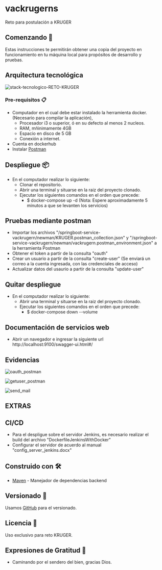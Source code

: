 # vackrugerns

Reto para postulación a KRUGER

## Comenzando 🚀

Estas instrucciones te permitirán obtener una copia del proyecto en funcionamiento en tu máquina local para propósitos de desarrollo y pruebas.

## Arquitectura tecnológica

![stack-tecnologico-RETO-KRUGER](https://user-images.githubusercontent.com/12236951/138923948-30be892b-efc5-45d8-9656-ffbacad83a03.png)

### Pre-requisitos 📋

* Computador en el cual debe estar instalado la herramienta docker. (Necesario para compilar la aplicación),
    - Procesador i3 o superior, ó en su defecto al menos 2 nucleos.
    - RAM, mñinimamente 4GB
    - Espacio en disco de 5 GB
    - Conexión a internet.
* Cuenta en dockerhub
* Instalar [Postman](https://www.postman.com/downloads/) 

## Despliegue 📦

* En el computador realizar lo siguiente:
	- Clonar el repositorio.
	- Abrir una terminal y situarse en la raiz del proyecto clonado.
	- Ejecutar los siguientes comandos en el orden que precede:
		- $ docker-compose up -d
        (Nota: Espere aproximadamente 5 minutos a que se levanten los servicios)

## Pruebas mediante postman

* Importar los archivos "/springboot-service-vackrugern/newman/KRUGER.postman_collection.json" y "/springboot-service-vackrugern/newman/vackrugern.postman_environment.json" a la herramienta Postman
* Obtener el token a partir de la consulta "oauth"
* Crear un usuario a partir de la consulta "create-user" (Se enviará un correo a la cuenta ingresada, con las credenciales de acceso)
* Actualizar datos del usaurio a partir de la consulta "update-user"

## Quitar despliegue

* En el computador realizar lo siguiente:
    - Abrir una terminal y situarse en la raiz del proyecto clonado.
    - Ejecutar los siguientes comandos en el orden que precede:
        - $ docker-compose down --volume

## Documentación de servicios web

* Abrir un navegador e ingresar la siguiente url
    http://localhost:9100/swagger-ui.html#/


## Evidencias

![oauth_postman](https://user-images.githubusercontent.com/12236951/138925903-dfd99c76-c868-4f9c-bf17-a4db518b94da.png)

![getuser_postman](https://user-images.githubusercontent.com/12236951/138925961-fde54e54-fd8c-4fd3-baae-2f3c7f08036c.png)

![send_mail](https://user-images.githubusercontent.com/12236951/138925968-76148088-45d7-4fa2-9385-9327ce65ec9a.png)

## EXTRAS

## CI/CD

* Para el despligue sobre el servidor Jenkins, es necesario realizar el build del archivo "DockerfileJenkinsWithDocker"
* Configurar el servidor de acuerdo al manual "config_server_jenkins.docx"

## Construido con 🛠️

* [Maven](https://maven.apache.org/) - Manejador de dependencias backend

## Versionado 📌

Usamos [GitHub](https://github.com/) para el versionado.

## Licencia 📄

Uso exclusivo para reto KRUGER.

## Expresiones de Gratitud 🎁

* Caminando por el sendero del bien, gracias Dios.
